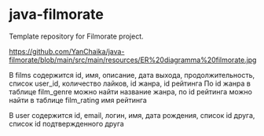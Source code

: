 # java-filmorate
Template repository for Filmorate project.

https://github.com/YanChaika/java-filmorate/blob/main/src/main/resources/ER%20diagramma%20filmorate.jpg

В films содержится id, имя, описание, дата выхода, продолжительность, список user_id, количество лайков, id жанра, id рейтинга
По id жанра в таблице film_genre можно найти название жанра, по id рейтинга можно найти в таблице film_rating имя рейтинга

В user содержится id, email, логин, имя, дата рождения, список id друга, список id подтвержденного друга 